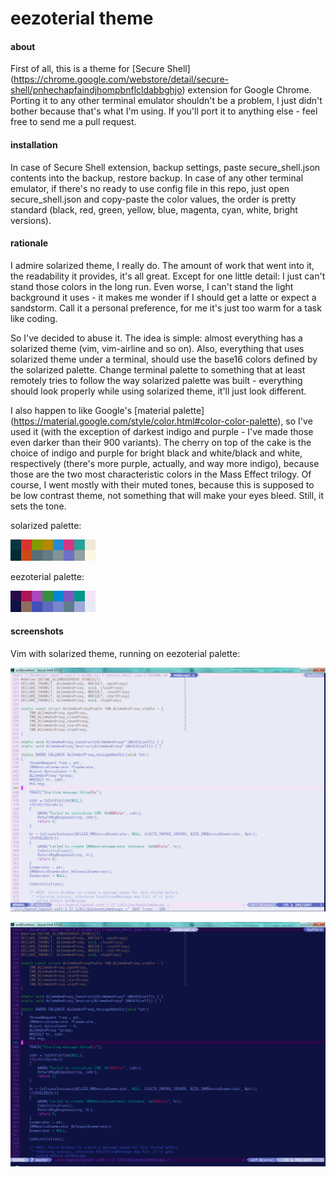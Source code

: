 eezoterial theme
================

#### about ####

First of all, this is a theme for [Secure Shell] (<https://chrome.google.com/webstore/detail/secure-shell/pnhechapfaindjhompbnflcldabbghjo>) extension for Google Chrome. Porting it to any other terminal emulator shouldn't be a problem, I just didn't bother because that's what I'm using. If you'll port it to anything else - feel free to send me a pull request.

#### installation ####

In case of Secure Shell extension, backup settings, paste secure_shell.json contents into the backup, restore backup.
In case of any other terminal emulator, if there's no ready to use config file in this repo, just open secure_shell.json and copy-paste the color values, the order is pretty standard (black, red, green, yellow, blue, magenta, cyan, white, bright versions).

#### rationale ####

I admire solarized theme, I really do. The amount of work that went into it, the readability it provides, it's all great. Except for one little detail: I just can't stand those colors in the long run. Even worse, I can't stand the light background it uses - it makes me wonder if I should get a latte or expect a sandstorm. Call it a personal preference, for me it's just too warm for a task like coding.

So I've decided to abuse it. The idea is simple: almost everything has a solarized theme (vim, vim-airline and so on). Also, everything that uses solarized theme under a terminal, should use the base16 colors defined by the solarized palette. Change terminal palette to something that at least remotely tries to follow the way solarized palette was built - everything should look properly while using solarized theme, it'll just look different.

I also happen to like Google's [material palette] (<https://material.google.com/style/color.html#color-color-palette>), so I've used it (with the exception of darkest indigo and purple - I've made those even darker than their 900 variants). The cherry on top of the cake is the choice of indigo and purple for bright black and white/black and white, respectively (there's more purple, actually, and way more indigo), because those are the two most characteristic colors in the Mass Effect trilogy. Of course, I went mostly with their muted tones, because this is supposed to be low contrast theme, not something that will make your eyes bleed. Still, it sets the tone.

solarized palette:

![solarized](/images/base16_solarized.png?raw=true)

eezoterial palette:

![eezoterial](/images/base16_eezoterial.png?raw=true)

#### screenshots ####

Vim with solarized theme, running on eezoterial palette:

![light](/images/eezoterial_vim_light.png?raw=true)

![dark](/images/eezoterial_vim_dark.png?raw=true)

